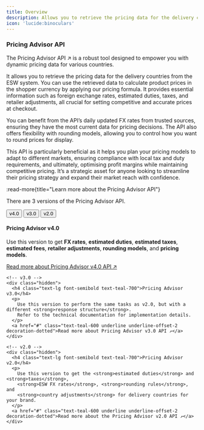 ```yaml
---
title: Overview
description: Allows you to retrieve the pricing data for the delivery countries from the ESW system
icon: 'lucide:binoculars'
---
```


### Pricing Advisor API

<p class="text-base text-neutral-800 dark:text-neutral-200">
  The 
  <span class="text-teal-600 font-semibold underline decoration-dotted underline-offset-4">
    Pricing Advisor API
  </span>
  <span class="text-teal-600 ml-1">↗</span>
  is a robust tool designed to empower you with dynamic pricing data for various countries.
</p>


It allows you to retrieve the pricing data for the delivery countries from the ESW system. You can use the retrieved data to calculate product prices in the shopper currency by applying our pricing formula. It provides essential information such as foreign exchange rates, estimated duties, taxes, and retailer adjustments, all crucial for setting competitive and accurate prices at checkout.

You can benefit from the API’s daily updated FX rates from trusted sources, ensuring they have the most current data for pricing decisions. The API also offers flexibility with rounding models, allowing you to control how you want to round prices for display.

This API is particularly beneficial as it helps you plan your pricing models to adapt to different markets, ensuring compliance with local tax and duty requirements, and ultimately, optimising profit margins while maintaining competitive pricing. It’s a strategic asset for anyone looking to streamline their pricing strategy and expand their market reach with confidence.

:read-more{title="Learn more about the Pricing Advisor API"}


<p class="text-base text-neutral-800 dark:text-neutral-200">
  There are 
  <span class="inline-block px-2 py-0.5 mx-1 rounded bg-blue-100 text-blue-800 text-sm font-medium">
    3 versions
  </span> 
  of the Pricing Advisor API.
</p>

<div class="w-full">
  <div class="mb-4 flex border-b border-neutral-300 dark:border-neutral-700 text-sm font-medium">
    <button class="tab-active px-4 py-2 text-teal-600 border-b-2 border-teal-600">v4.0</button>
    <button class="px-4 py-2 hover:text-teal-600">v3.0</button>
    <button class="px-4 py-2 hover:text-teal-600">v2.0</button>
  </div>

  <div class="space-y-4 text-neutral-800 dark:text-neutral-200">
    <!-- v4.0 -->
    <div>
      <h4 class="text-lg font-semibold text-teal-700">Pricing Advisor v4.0</h4>
      <p>
        Use this version to get <strong>FX rates</strong>, <strong>estimated duties</strong>, 
        <strong>estimated taxes</strong>, <strong>estimated fees</strong>, 
        <strong>retailer adjustments</strong>, <strong>rounding models</strong>, and 
        <strong>pricing models</strong>.
      </p>
      <a href="#" class="text-teal-600 underline underline-offset-2 decoration-dotted">Read more about Pricing Advisor v4.0 API ↗</a>
    </div>

    <!-- v3.0 -->
    <div class="hidden">
      <h4 class="text-lg font-semibold text-teal-700">Pricing Advisor v3.0</h4>
      <p>
        Use this version to perform the same tasks as v2.0, but with a different <strong>response structure</strong>. 
        Refer to the technical documentation for implementation details.
      </p>
      <a href="#" class="text-teal-600 underline underline-offset-2 decoration-dotted">Read more about Pricing Advisor v3.0 API ↗</a>
    </div>

    <!-- v2.0 -->
    <div class="hidden">
      <h4 class="text-lg font-semibold text-teal-700">Pricing Advisor v2.0</h4>
      <p>
        Use this version to get the <strong>estimated duties</strong> and <strong>taxes</strong>, 
        <strong>ESW FX rates</strong>, <strong>rounding rules</strong>, and 
        <strong>country adjustments</strong> for delivery countries for your brand.
      </p>
      <a href="#" class="text-teal-600 underline underline-offset-2 decoration-dotted">Read more about the Pricing Advisor v2.0 API ↗</a>
    </div>
  </div>
</div>
